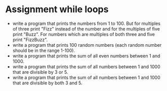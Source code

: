 # Assignment while loops

- write a program that prints the numbers from 1 to 100. But for multiples of three print "Fizz" instead of the number and for the multiples of five print "Buzz". For numbers which are multiples of both three and five print "FizzBuzz".
- write a program that prints 100 random numbers (each random number should be in the range 1-100).
- write a program that prints the sum of all even numbers between 1 and 1000.
- write a program that prints the sum of all numbers between 1 and 1000 that are divisible by 3 or 5.
- write a program that prints the sum of all numbers between 1 and 1000 that are divisible by both 3 and 5. 